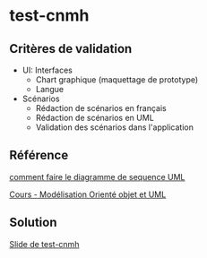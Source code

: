 # test-cnmh

## Critères de validation

- UI: Interfaces
  - Chart graphique (maquettage de prototype)
  - Langue
- Scénarios
  - Rédaction de scénarios en français
  - Rédaction de scénarios en UML
  - Validation des scénarios dans l'application
## Référence
[comment faire le diagramme de sequence UML](https://www.youtube.com/watch?v=pCK6prSq8aw)


[Cours - Modélisation Orienté objet et UML]([https://www.youtube.com/watch?v=pCK6prSq8aw](https://www.youtube.com/playlist?list=PLmi5sRiGSFfABDzWbYeI31886urszkeR9))

## Solution
[Slide de test-cnmh](https://docs.google.com/presentation/d/141f3UoEJWg3zq21FkvAhiy5JkW_4KNsFlua1ESqloZU/edit?usp=sharing)
